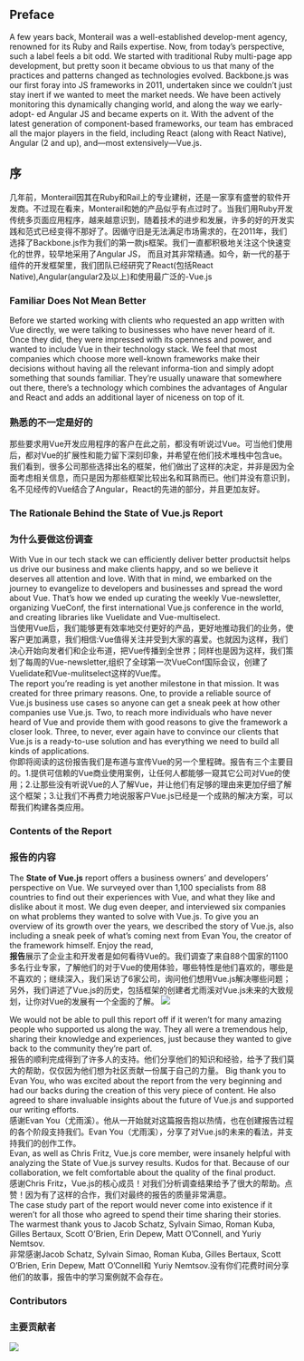 ## Preface

A few years back, Monterail was a well-established develop-ment agency, renowned for its Ruby and Rails expertise. Now, from today’s perspective, such a label feels a bit odd. We started with traditional Ruby multi-page app development, but pretty soon it became obvious to us that many of the practices and patterns changed as technologies evolved. Backbone.js was our first foray into JS frameworks in 2011, undertaken since we couldn’t just stay inert if we wanted to meet the market needs. We have been actively monitoring this dynamically changing world, and along the way we early-adopt- ed Angular JS and became experts on it. With the advent of the latest generation of component-based frameworks, our team has embraced all the major players in the field, including React (along with React Native), Angular (2 and up), and—most extensively—Vue.js.

## 序
几年前，Monterail因其在Ruby和Rail上的专业建树，还是一家享有盛誉的软件开发商。不过现在看来，Monterail和她的产品似乎有点过时了。当我们用Ruby开发传统多页面应用程序，越来越意识到，随着技术的进步和发展，许多的好的开发实践和范式已经变得不那好了。因循守旧是无法满足市场需求的，在2011年，我们选择了Backbone.js作为我们的第一款js框架。我们一直都积极地关注这个快速变化的世界，较早地采用了Angular JS， 而且对其非常精通。如今，新一代的基于组件的开发框架里，我们团队已经研究了React(包括React Native),Angular(angular2及以上)和使用最广泛的-Vue.js
### Familiar Does Not Mean Better
Before we started working with clients who requested an app written with Vue directly, we were talking to businesses who have never heard of it. Once they did, they were impressed with its openness and power, and wanted to include Vue in their technology stack.
We feel that most companies which choose more well-known frameworks make their decisions without having all the relevant informa-tion and simply adopt something that sounds familiar. They’re usually unaware that somewhere out there, there’s a technology which combines the advantages of Angular and React and adds an additional layer of niceness on top of it.
### 熟悉的不一定是好的
那些要求用Vue开发应用程序的客户在此之前，都没有听说过Vue。可当他们使用后，都对Vue的扩展性和能力留下深刻印象，并希望在他们技术堆栈中包含ue。
我们看到，很多公司那些选择出名的框架，他们做出了这样的决定，并非是因为全面考虑相关信息，而只是因为那些框架比较出名和耳熟而已。他们并没有意识到，名不见经传的Vue结合了Angular，React的先进的部分，并且更加友好。
### The Rationale Behind the State of Vue.js Report
### 为什么要做这份调查
With Vue in our tech stack we can efficiently deliver better productsit helps us drive our business and make clients happy, and so we believe it deserves all attention and love. With that in mind, we embarked on the journey to evangelize to developers and businesses and spread
the word about Vue. That’s how we ended up curating the weekly Vue-newsletter, organizing VueConf, the first international Vue.js conference in the world, and creating libraries like Vuelidate and Vue-multiselect.
<br>
当使用Vue后，我们能够更有效率地交付更好的产品，更好地推动我们的业务，使客户更加满意，我们相信:Vue值得关注并受到大家的喜爱。也就因为这样，我们决心开始向发者们和企业布道，把Vue传播到全世界；同样也是因为这样，我们策划了每周的Vue-newsletter,组织了全球第一次VueConf国际会议，创建了Vuelidate和Vue-mulitselect这样的Vue库。<br>
The report you’re reading is yet another milestone in that mission. It was created for three primary reasons. One, to provide a reliable source of Vue.js business use cases so anyone can get a sneak peek at how other companies use Vue.js. Two, to reach more individuals who have never heard of Vue and provide them with good reasons to give the framework a closer look. Three, to never, ever again have to convince our clients that Vue.js is a ready-to-use solution and has everything we need to build all kinds of applications.
<br>
你即将阅读的这份报告我们是布道与宣传Vue的另一个里程碑。报告有三个主要目的。1.提供可信赖的Vue商业使用案例，让任何人都能够一窥其它公司对Vue的使用；2.让那些没有听说Vue的人了解Vue，并让他们有足够的理由来更加仔细了解这个框架；3.让我们不再费力地说服客户Vue.js已经是一个成熟的解决方案，可以帮我们构建各类应用。

### Contents of the Report
### 报告的内容
The **State of Vue.js** report offers a business owners’ and developers’ perspective on Vue. We surveyed over than 1,100 specialists from 88 countries to find out their experiences with Vue, and what they like and dislike about it most. We dug even deeper, and interviewed six companies on what problems they wanted to solve with Vue.js. To give you an overview of its growth over the years, we described the story of Vue.js, also including a sneak peek of what’s coming next from Evan You, the creator of the framework himself.
Enjoy the read,<br>
**报告**展示了企业主和开发者是如何看待Vue的。我们调查了来自88个国家的1100多名行业专家，了解他们的对于Vue的使用体验，哪些特性是他们喜欢的，哪些是不喜欢的；继续深入，我们采访了6家公司，询问他们想用Vue.js解决哪些问题；另外，我们讲述了Vue.js的历史，包括框架的创建者尤雨溪对Vue.js未来的大致规划，让你对Vue的发展有一个全面的了解。
![](https://i.niupic.com/images/2017/10/31/fXsajR.png)

We would not be able to pull this report off if it weren’t for many amazing people who supported us along the way. They all were a tremendous help, sharing their knowledge and experiences, just because they wanted to give back to the community they’re part of.
<br>
报告的顺利完成得到了许多人的支持。他们分享他们的知识和经验，给予了我们莫大的帮助，仅仅因为他们想为社区贡献一份属于自己的力量。
Big thank you to Evan You, who was excited about the report from the very beginning and had our backs during the creation of this very piece of content. He also agreed to share invaluable insights about the future of Vue.js and supported our writing efforts.<br>
感谢Evan You（尤雨溪）。他从一开始就对这篇报告抱以热情，也在创建报告过程的各个阶段支持我们。Evan You（尤雨溪），分享了对Vue.js的未来的看法，并支持我们的创作工作。<br>
Evan, as well as Chris Fritz, Vue.js core member, were insanely helpful with analyzing the State of Vue.js survey results. Kudos for that. Because of our collaboration, we felt comfortable about the quality of the final product.<br>
感谢Chris Fritz，Vue.js的核心成员！对我们分析调查结果给予了很大的帮助。点赞！因为有了这样的合作，我们对最终的报告的质量非常满意。<br>
The case study part of the report would never come into existence if it weren’t for all those who agreed to spend their time sharing their stories. The warmest thank yous to Jacob Schatz, Sylvain Simao, Roman Kuba, Gilles Bertaux, Scott O’Brien, Erin Depew, Matt O’Connell, and Yuriy Nemtsov.<br>
非常感谢Jacob Schatz, Sylvain Simao, Roman Kuba, Gilles Bertaux, Scott O’Brien, Erin Depew, Matt O’Connell和 Yuriy Nemtsov.没有你们花费时间分享他们的故事，报告中的学习案例就不会存在。<br>
### Contributors
### 主要贡献者
![](https://i.niupic.com/images/2017/10/31/gLIe1Z.png)
